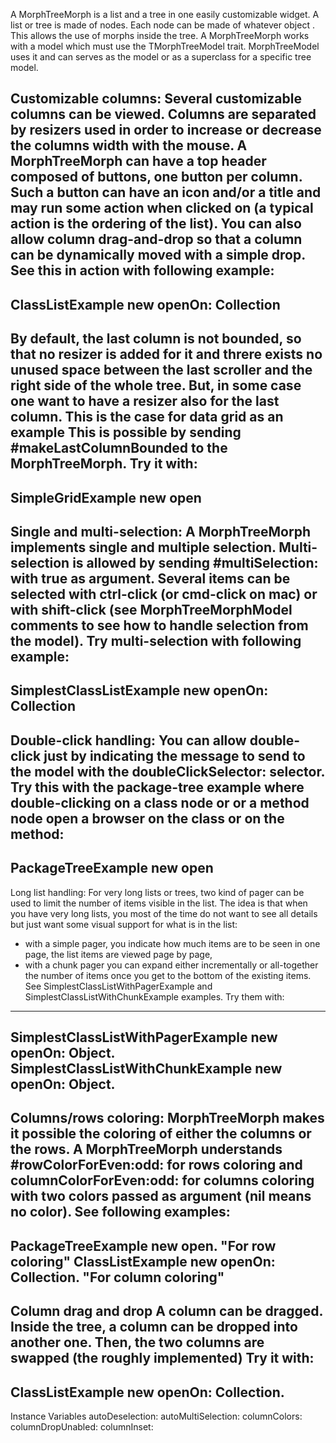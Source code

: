 A MorphTreeMorph is a list and a tree in one easily customizable widget. A list or tree is made of nodes. Each node can be made of whatever object . This allows the use of morphs inside the tree. A MorphTreeMorph works with a model which must use the TMorphTreeModel trait. MorphTreeModel uses it and can serves  as the model or as a superclass for a specific tree model.

Customizable columns:
Several customizable columns can be viewed. Columns are separated by resizers used in order to increase or decrease the columns width with the mouse.
A MorphTreeMorph can have a top header composed of buttons, one button per column. Such a button can have an icon and/or a title and may run some action when clicked on (a typical action is the ordering of the list). You can also allow column drag-and-drop so that a column  can be dynamically moved with a simple drop.
See this in action with following example:
-----------
ClassListExample new openOn: Collection
-----------
By default, the last column is not bounded, so that no resizer is added for it and threre exists no unused space between the last scroller and the right side of the whole tree. But, in some case one want to have a resizer also for the last column. This is the case for data grid as an example This is possible by sending #makeLastColumnBounded to the MorphTreeMorph.
Try it with:
-----------
SimpleGridExample new open
-----------

Single and multi-selection:
A MorphTreeMorph implements single and multiple selection. Multi-selection is allowed by sending  #multiSelection: with true as argument. Several items can be selected with ctrl-click (or cmd-click on mac) or with shift-click (see MorphTreeMorphModel comments to see how to handle selection from the model).
Try multi-selection with following example:
------------
SimplestClassListExample new openOn: Collection
------------

Double-click handling:
You can allow double-click just by indicating the message to send to the model with the doubleClickSelector: selector.
Try this with the package-tree example where double-clicking on a class node or or a method node open a browser on the class or on the method:
------------
PackageTreeExample new open
------------

Long list handling:
For very long lists or trees, two kind of pager can be used to limit the number of items visible in the list. The idea  is that when you have very long lists, you most of the time do not  want to see all details but just want some visual support for what is in the list: 
- with a simple pager, you indicate how much items are to be seen in one page, the list items are viewed page by page,
- with a chunk pager you can expand either incrementally or  all-together the number of items once you get to the bottom of the existing items.
See SimplestClassListWithPagerExample and SimplestClassListWithChunkExample examples.
Try them with:
------------
SimplestClassListWithPagerExample new openOn: Object.
SimplestClassListWithChunkExample new openOn: Object.
------------

Columns/rows coloring:
MorphTreeMorph makes it possible the coloring of either the columns or the rows. A MorphTreeMorph understands #rowColorForEven:odd: for rows coloring and columnColorForEven:odd: for columns coloring with two colors passed as argument (nil means no color). 
See following examples:
-------------
PackageTreeExample new open. "For row coloring"
ClassListExample new openOn: Collection. "For column coloring"
-------------

Column drag and drop
A column can be dragged. Inside the tree, a column can be dropped into another one. Then, the two columns are swapped (the roughly implemented)
Try it with:
-------------
ClassListExample new openOn: Collection.
-------------


Instance Variables
	autoDeselection:		<Object>
	autoMultiSelection:		<Object>
	columnColors:		<Object>
	columnDropUnabled:		<Object>
	columnInset:		<Object>
	columnResizers:		<Object>
	columns:		<Object>
	doubleClickSelector:		<Object>
	expandedToggleImage:		<Object>
	gapAfterIcon:		<Object>
	gapAfterToggle:		<Object>
	getListSelector:		<Object>
	getSelectionSelector:		<Object>
	hasToggleAtRoot:		<Object>
	iconReservedExtent:		<Object>
	indentGap:		<Object>
	keystrokeActionSelector:		<Object>
	lastSelectedMorph:		<Object>
	lineColor:		<Object>
	multipleSelection:		<Object>
	nodeList:		<Object>
	nodeSortBlock:		<Object>
	notExpandedToggleImage:		<Object>
	pager:		<Object>
	potentialDropMorph:		<Object>
	preferedPaneColor:		<Object>
	resizerWidth:		<Object>
	rowColors:		<Object>
	rowInset:		<Object>
	scrollDeltaHeight:		<Object>
	selectedMorphList:		<Object>
	setSelectionSelector:		<Object>
	shiftSelectedMorph:		<Object>
	topHeader:		<Object>
	topHeaderBackground:		<Object>
	unboundLastColumn:		<Object>
	withHLines:		<Object>

autoDeselection
	- xxxxx

autoMultiSelection
	- xxxxx

columnColors
	- xxxxx

columnDropUnabled
	- xxxxx

columnInset
	- xxxxx

columnResizers
	- xxxxx

columns
	- xxxxx

doubleClickSelector
	- xxxxx

expandedToggleImage
	- xxxxx

gapAfterIcon
	- xxxxx

gapAfterToggle
	- xxxxx

getListSelector
	- xxxxx

getSelectionSelector
	- xxxxx

hasToggleAtRoot
	- xxxxx

iconReservedExtent
	- xxxxx

indentGap
	- xxxxx

keystrokeActionSelector
	- xxxxx

lastSelectedMorph
	- xxxxx

lineColor
	- xxxxx

multipleSelection
	- xxxxx

nodeList
	- xxxxx

nodeSortBlock
	- xxxxx

notExpandedToggleImage
	- xxxxx

pager
	- xxxxx

potentialDropMorph
	- xxxxx

preferedPaneColor
	- xxxxx

resizerWidth
	- xxxxx

rowColors
	- xxxxx

rowInset
	- xxxxx

scrollDeltaHeight
	- xxxxx

selectedMorphList
	- xxxxx

setSelectionSelector
	- xxxxx

shiftSelectedMorph
	- xxxxx

topHeader
	- xxxxx

topHeaderBackground
	- xxxxx

unboundLastColumn
	- xxxxx

withHLines
	- xxxxx
